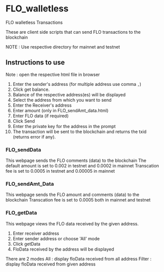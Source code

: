 # FLO_walletless
FLO walletless Transactions

These are client side scripts that can send FLO transactions to the blockchain

NOTE : Use respective directory for mainnet and testnet

## Instructions to use 

Note : open the respective html file in browser

1. Enter the sender's address (for multiple address use comma `,`)
2. Click get balance.
3. Balance of the respective address(es) will be displayed
4. Select the address from which you want to send
5. Enter the Receiver's address
6. Enter amount (only in FLO_sendAmt_data.html)
7. Enter FLO data (if required)
8. Click Send
9. Enter the private key for the address in the prompt
10. The transaction will be sent to the blockchain and returns the txid (returns error if any).

### FLO_sendData
This webpage sends the FLO comments (data) to the blockchain
The default amount is set to 0.002 in testnet and 0.0002 in mainnet
Transcation fee is set to 0.0005 in testnet and 0.00005 in mainnet

### FLO_sendAmt_Data
This webpage sends the FLO amount and comments (data) to the blockchain
Transcation fee is set to 0.0005 both in mainnet and testnet

### FLO_getData
This webpage views the FLO data received by the given address.
1. Enter receiver address
2. Enter sender address or choose 'All' mode
3. Click getData
4. FloData received by the address will be displayed

There are 2 modes
All : display floData received from all address
Filter : display floData received from given address

